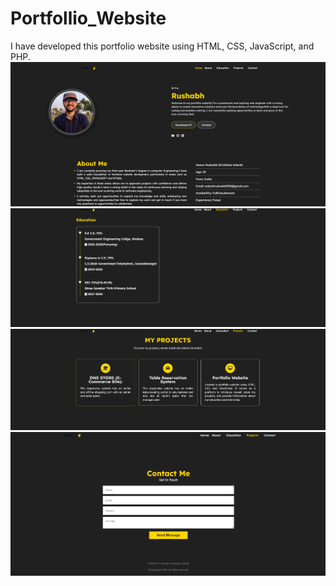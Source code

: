 # Portfollio_Website
I have developed this portfolio website using HTML, CSS, JavaScript, and PHP.
![Preview Img](files/1.png)
![Preview Img](files/2.png)
![Preview Img](files/3.png)
![Preview Img](files/4.png)
